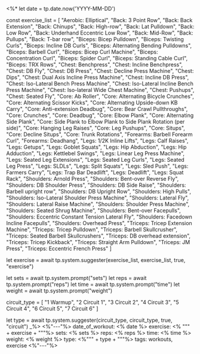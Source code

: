 <%*
let date = tp.date.now('YYYY-MM-DD')

const exercise_list = [
	"Aerobic: Elliptical",
	"Back: 3 Point Row",
	"Back: Back Extension",
	"Back: Chinups",
	"Back: High-row",
	"Back: Lat Pulldown",
	"Back: Low Row",
	"Back: Underhand Eccentric Low Row",
	"Back: Mid-Row",
	"Back: Pullups",
	"Back: T-bar row",
	"Biceps: Bicep Pulldown",
	"Biceps: Twisting Curls",
	"Biceps: Incline DB Curls",
	"Biceps: Alternating Bending Pulldowns",
	"Biceps: Barbell Curl",
	"Biceps: Bicep Curl Machine",
	"Biceps: Concentration Curl",
	"Biceps: Spider Curl",
	"Biceps: Standing Cable Curl",
	"Biceps: TRX Rows",
	"Chest: Benchpress",
	"Chest: Incline Benchpress",
	"Chest: DB Fly",
	"Chest: DB Press",
	"Chest: Decline Press Machine",
	"Chest: Dips",
	"Chest: Dual Axis Incline Press Machine",
	"Chest: Incline DB Press",
	"Chest: Iso-Lateral Bench Press Machine",
	"Chest: Iso-Lateral Incline Bench Press Machine",
	"Chest: Iso-lateral Wide Chest Machine",
	"Chest: Pushups",
	"Chest: Seated Fly",
	"Core: Ab Roller",
	"Core: Alternating Bicycle Crunches",
	"Core: Alternating Scissor Kicks",
	"Core: Alternating Upside-down KB Carry",
	"Core: Anti-extension Deadbug",
	"Core: Bear Crawl Pullthroughs",
	"Core: Crunches",
	"Core: Deadbug",
	"Core: Elbow Plank",
	"Core: Alternating Side Plank",
	"Core: Side Plank to Elbow Plank to Side Plank Rotation (per side)",
	"Core: Hanging Leg Raises",
	"Core: Leg Pushups",
	"Core: Situps",
	"Core: Decline Situps",
	"Core: Trunk Rotations",
	"Forearms: Barbell Forearm Curl",
	"Forearms: Deadhang",
	"Legs: 1/2K Inline Lifts",
	"Legs: Calf Raises",
	"Legs: Getups",
	"Legs: Goblet Squats",
	"Legs: Hip Abduction",
	"Legs: Hip Adduction",
	"Legs: Kettlebel Swings",
	"Legs: Linear Leg Press Machine",
	"Legs: Seated Leg Extensions",
	"Legs: Seated Leg Curls",
	"Legs: Seated Leg Press",
	"Legs: SLDLs",
	"Legs: Split Squats",
	"Legs: Sled Push",
	"Legs: Farmers Carry",
	"Legs: Trap Bar Deadlift",
	"Legs: Deadlift",
	"Legs: Squat Rack",
	"Shoulders: Arnold Press",
	"Shoulders: Bent-over Reverse Fly",
	"Shoulders: DB Shoulder Press",
	"Shoulders: DB Side Raise",
	"Shoulders: Barbell upright row",
	"Shoulders: DB Upright Row",
	"Shoulders: High Pulls",
	"Shoulders: Iso-Lateral Shoulder Press Machine",
	"Shoulders: Lateral Fly",
	"Shoulders: Lateral Raise Machine",
	"Shoulders: Shoulder Press Machine",
	"Shoulders: Seated Shrug Machine",
	"Shoulders: Bent-over Facepulls",
	"Shoulders: Eccentric Constant Tension Lateral Fly",
	"Shoulders: Facedown Incline Facepulls",
	"Shoulders: Overhead Press",
	"Triceps: Tricep Extension Machine",
	"Triceps: Tricep Pulldown",
	"Triceps: Barbell Skullcrusher",
	"Triceps: Seated Barbell Skullcrushers",
	"Triceps: DB overhead extension",
	"Triceps: Tricep Kickback",
	"Triceps: Straight Arm Pulldown",
	"Triceps: JM Press",
	"Triceps: Eccentric French Press"
	]

let exercise = await tp.system.suggester(exercise_list, exercise_list, true, "exercise")

let sets = await tp.system.prompt("sets")
let reps = await tp.system.prompt("reps")
let time = await tp.system.prompt("time")
let weight = await tp.system.prompt("weight")

circuit_type = [
	"1 Warmup",
	"2 Circuit 1",
	"3 Circuit 2",
	"4 Circuit 3",
	"5 Circuit 4",
	"6 Circuit 5",
	"7 Circuit 6"
	]

let type = await tp.system.suggester(circuit_type, circuit_type, true, "circuit")
_%>
<%"---"%>
date_of_workout: <% date %>
exercise: <% "\"" + exercise + "\""%>
sets: <% sets %>
reps: <% reps %>
time: <% time %>
weight: <% weight %>
type: <%"\"" + type + "\""%>
tags: workouts, exercise
<%"---"%>